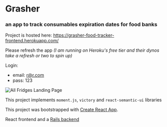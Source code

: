 # Grasher
### an app to track consumables expiration dates for food banks

Project is hosted here:
https://grasher-food-tracker-frontend.herokuapp.com/

Please refresh the app 
*(I am running on Heroku's free tier and their dynos take a refresh or two to spin up)*

Login: 
  - email:  r@r.com
  - pass:   123

![All Fridges Landing Page](https://live.staticflickr.com/65535/49632722683_20e6465bb6_h.jpg)

This project implements `moment.js`, `victory` and `react-semantic-ui` libraries

This project was bootstrapped with [Create React App](https://github.com/facebook/create-react-app).

React frontend and a [Rails backend](https://github.com/renburnett/grasher-app-backend)
